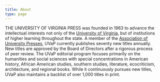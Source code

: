 ```yaml
---
title: About
type: page
---
```

THE UNIVERSITY OF VIRGINIA PRESS was founded in 1963 to advance the intellectual interests not only of the [University of Virginia](http://www.virginia.edu/), but of institutions of higher learning throughout the state. A member of the [Association of University Presses](http://aaupnet.org/), UVaP currently publishes seventy new titles annually. New titles are approved by the Board of Directors after a rigorous process of peer review. The UVaP editorial program focuses primarily on the humanities and social sciences with special concentrations in American history, African American studies, southern studies, literature, ecocriticism, architecture, and regional books. While it continuously pursues new titles, UVaP also maintains a backlist of over 1,000 titles in print.